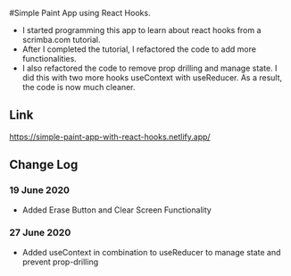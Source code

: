 #Simple Paint App using React Hooks.

- I started programming this app to learn about react hooks from a scrimba.com tutorial.
- After I completed the tutorial, I refactored the code to add more functionalities.
- I also refactored the code to remove prop drilling and manage state. I did this with two more hooks useContext with useReducer.
As a result, the code is now much cleaner.

## Link

https://simple-paint-app-with-react-hooks.netlify.app/

## Change Log
### 19 June 2020
- Added Erase Button and Clear Screen Functionality

### 27 June 2020
- Added useContext in combination to useReducer to manage state and prevent prop-drilling
